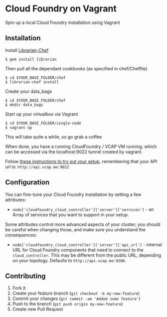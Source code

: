 # Cloud Foundry on Vagrant

Spin up a local Cloud Foundry installation using Vagrant

## Installation

Install [Librarian-Chef](https://github.com/applicationsonline/librarian)

    $ gem install librarian

Then pull all the dependant cookbooks (as specified in chef/Cheffile)

    $ cd $YOUR_BASE_FOLDER/chef
    $ librarian-chef install 

Create your data_bags

    $ cd $YOUR_BASE_FOLDER/chef
    $ mkdir data_bags

Start up your virtualbox via Vagrant

    $ cd $YOUR_BASE_FOLDER/single-node
    $ vagrant up

This will take quite a while, so go grab a coffee

When done, you have a running CloudFoundry / VCAP VM running; which can be accessed via the localhost:9022 tunnel created by vagrant.

Follow [these instructions to try out your setup](https://github.com/cloudfoundry/oss-docs/tree/master/vcap/single_and_multi_node_deployments_with_dev_setup#trying-your-setup), remembering that your API url is: ```http://api.vcap.me:9022```

## Configuration

You can fine-tune your Cloud Foundry installation by setting a few attributes:

* `node['cloudfoundry_cloud_controller']['server']['services']` - an Array of
services that you want to support in your setup.

Some attributes control more advanced aspects of your cluster; you should
be careful when changing those, and make sure you understand the consequences:

* `node['cloudfoundry_cloud_controller']['server']['api_url']` - internal URL
for Cloud Foundry components that need to connect to the `cloud_controller`.
This may be different from the public URL, depending on your topology.
Defaults to `http://api.vcap.me:9200`.

## Contributing

1. Fork it
2. Create your feature branch (`git checkout -b my-new-feature`)
3. Commit your changes (`git commit -am 'Added some feature'`)
4. Push to the branch (`git push origin my-new-feature`)
5. Create new Pull Request
